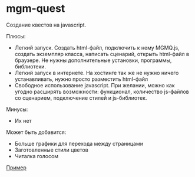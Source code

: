 # mgm-quest

Создание квестов на javascript.

Плюсы:
- Легкий запуск.
Создать html-файл, подключить к нему MGMQ.js, создать экземпляр класса, написать сценарий, открыть html-файл в браузере.
Не нужны дополнительные установки, программы, библиотеки.
- Легкий запуск в интернете.
На хостинге так же не нужно ничего устанавливать, нужно просто разместить html-файл
- Свободное использование javascript.
При желании, можно как угодно расширять возможности: функционал, количество js-файлов со сценарием, подключение стилей и js-библиотек.

Минусы:
- Их нет

Может быть добавится:
- Больше графики для перехода между страницами
- Заготовленные стили цветов
- Читалка голосом

[Пример](https://github.com/jkn-code/mgm-quest/blob/main/example.html)

